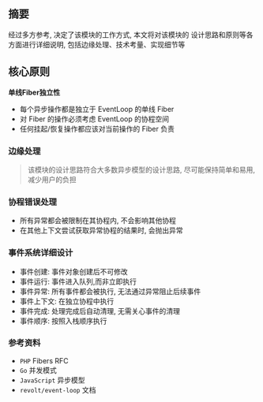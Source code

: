## 摘要

经过多方参考, 决定了该模块的工作方式, 本文将对该模块的
设计思路和原则等各方面进行详细说明, 包括边缘处理、技术考量、实现细节等

## 核心原则

**单线Fiber独立性**

- 每个异步操作都是独立于 EventLoop 的单线 Fiber
- 对 Fiber 的操作必须考虑 EventLoop 的协程空间
- 任何挂起/恢复操作都应该对当前操作的 Fiber 负责

### 边缘处理

> 该模块的设计思路符合大多数异步模型的设计思路,
> 尽可能保持简单和易用, 减少用户的负担

### 协程错误处理

- 所有异常都会被限制在其协程内, 不会影响其他协程
- 在其他上下文尝试获取异常协程的结果时, 会抛出异常

### 事件系统详细设计

- 事件创建: 事件对象创建后不可修改
- 事件运行: 事件进入队列,而非立即执行
- 事件异常: 所有事件都会被执行, 无法通过异常阻止后续事件
- 事件上下文: 在独立协程中执行
- 事件完成: 处理完成后自动清理, 无需关心事件的清理
- 事件顺序: 按照入栈顺序执行

### 参考资料

- `PHP` Fibers RFC
- `Go` 并发模式
- `JavaScript` 异步模型
- `revolt/event-loop` 文档
